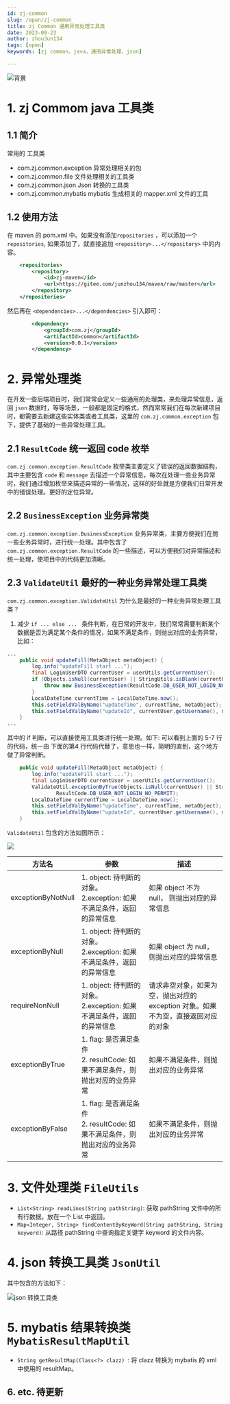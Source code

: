 ```yaml
---
id: zj-common
slug: /open/zj-common
title: zj Common 通用异常处理工具类
date: 2023-09-23
author: zhouJun134
tags: [open]
keywords: [zj common，java，通用异常处理，json]

---
```


![背景](https://img.zbus.top//zbus/blog/202309241756137.webp)

# 1. zj Commom java 工具类

## 1.1 简介

常用的 工具类

+ com.zj.common.exception 异常处理相关的包
+ com.zj.common.file 文件处理相关的工具类
+ com.zj.common.json Json 转换的工具类
+ com.zj.common.mybatis mybatis 生成相关的 mapper.xml 文件的工具

## 1.2 使用方法

在 maven 的 pom.xml 中。如果没有添加`repositories` ，可以添加一个 `repositories`, 如果添加了，就直接追加  `<repository>...</repository>` 中的内容。

````xml
    <repositories>
        <repository>
            <id>zj-maven</id>
            <url>https://gitee.com/junzhou134/maven/raw/master</url>
        </repository>
    </repositories>
````

然后再在 `<dependencies>...</dependencies>` 引入即可：

```xml
        <dependency>
            <groupId>com.zj</groupId>
            <artifactId>common</artifactId>
            <version>0.0.1</version>
        </dependency>
```

# 2. 异常处理类

在开发一些后端项目时，我们常常会定义一些通用的处理类，来处理异常信息，返回 `json` 数据时，等等场景，一般都是固定的格式，然而常常我们在每次新建项目时，都需要去新建这些实体类或者工具类，这里的 `com.zj.common.exception` 包下，提供了基础的一些异常处理工具。

## 2.1 `ResultCode` 统一返回 code 枚举

`com.zj.common.exception.ResultCode` 枚举类主要定义了错误的返回数据结构，其中主要包含 `code` 和 `message` 去描述一个异常信息，每次在处理一些业务异常时，我们通过增加枚举来描述异常的一些情况，这样的好处就是方便我们日常开发中的错误处理。更好的定位异常。

## 2.2 `BusinessException` 业务异常类

`com.zj.common.exception.BusinessException` 业务异常类，主要方便我们在抛一些业务异常时，进行统一处理。其中包含了 `com.zj.common.exception.ResultCode` 的一些描述，可以方便我们对异常描述和统一处理，使项目中的代码更加清晰。

## 2.3 `ValidateUtil` 最好的一种业务异常处理工具类

`com.zj.common.exception.ValidateUtil` 为什么是最好的一种业务异常处理工具类？

1. 减少   `if ... else ... ` 条件判断，在日常的开发中，我们常常需要判断某个数据是否为满足某个条件的情况，如果不满足条件，则抛出对应的业务异常，比如：

```java
...
    public void updateFill(MetaObject metaObject) {
        log.info("updateFill start ...");
        final LoginUserDTO currentUser = userUtils.getCurrentUser();
        if (Objects.isNull(currentUser) || StringUtils.isBlank(currentUser.getUsername())) {
            throw new BusinessException(ResultCode.DB_USER_NOT_LOGIN_NO_PERMIT);
        }
        LocalDateTime currentTime = LocalDateTime.now();
        this.setFieldValByName("updateTime", currentTime, metaObject);
        this.setFieldValByName("updateId", currentUser.getUsername(), metaObject);
    }
...
```

其中的 if 判断，可以直接使用工具类进行统一处理。如下: 可以看到上面的 5-7 行的代码，统一由 下面的第4 行代码代替了，意思也一样，简明的直到，这个地方做了异常判断。

```java
    public void updateFill(MetaObject metaObject) {
        log.info("updateFill start ...");
        final LoginUserDTO currentUser = userUtils.getCurrentUser();
        ValidateUtil.exceptionByTrue(Objects.isNull(currentUser) || StringUtils.isBlank(currentUser.getUsername()),
                ResultCode.DB_USER_NOT_LOGIN_NO_PERMIT);
        LocalDateTime currentTime = LocalDateTime.now();
        this.setFieldValByName("updateTime", currentTime, metaObject);
        this.setFieldValByName("updateId", currentUser.getUsername(), metaObject);
    }
```

`ValidateUtil` 包含的方法如图所示：

![](https://img.zbus.top//zbus/blog/202309241756710.webp)

| 方法名             | 参数                                                         | 描述                                                         |
| ------------------ | ------------------------------------------------------------ | ------------------------------------------------------------ |
| exceptionByNotNull | 1. object: 待判断的对象。<br />2.exception:  如果不满足条件，返回的异常信息 | 如果 object 不为 null， 则抛出对应的异常信息                 |
| exceptionByNull    | 1. object: 待判断的对象。<br />2.exception:  如果不满足条件，返回的异常信息 | 如果 object 为 null， 则抛出对应的异常信息                   |
| requireNonNull     | 1. object: 待判断的对象。<br />2.exception:  如果不满足条件，返回的异常信息 | 请求非空对象，如果为空，抛出对应的 exception 对象。如果不为空，直接返回对应的对象 |
| exceptionByTrue    | 1. flag: 是否满足条件 <br />2. resultCode: 如果不满足条件，则抛出对应的业务异常 | 如果不满足条件，则抛出对应的业务异常                         |
| exceptionByFalse   | 1. flag: 是否满足条件 <br />2. resultCode: 如果不满足条件，则抛出对应的业务异常 | 如果不满足条件，则抛出对应的业务异常                         |

# 3.  文件处理类 `FileUtils`

+ `List<String> readLines(String pathString)`: 获取 pathString 文件中的所有行数据。放在一个 List 中返回。
+ `Map<Integer, String> findContentByKeyWord(String pathString, String keyword)`: 从路径 pathString 中查询指定关键字 keyword 的文件内容。

# 4. json 转换工具类 `JsonUtil`

其中包含的方法如下：

![json 转换工具类](https://img.zbus.top//zbus/blog/202309241756314.webp)

# 5. mybatis 结果转换类 `MybatisResultMapUtil`

+ `String getResultMap(Class<?> clazz) `: 将 clazz 转换为 mybatis 的 xml 中使用的 resultMap。



## 6. etc. 待更新
